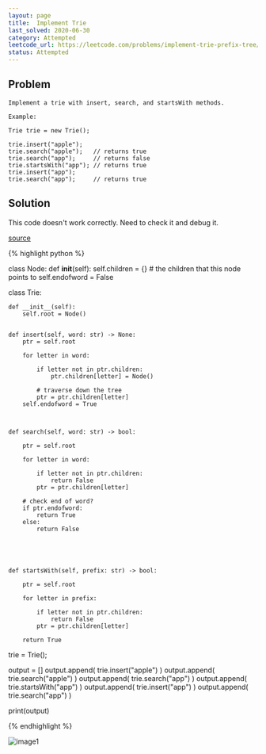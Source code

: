 ```yaml
---
layout: page
title:  Implement Trie
last_solved: 2020-06-30
category: Attempted
leetcode_url: https://leetcode.com/problems/implement-trie-prefix-tree/
status: Attempted
---
```


Problem
-------

```
Implement a trie with insert, search, and startsWith methods.

Example:

Trie trie = new Trie();

trie.insert("apple");
trie.search("apple");   // returns true
trie.search("app");     // returns false
trie.startsWith("app"); // returns true
trie.insert("app");   
trie.search("app");     // returns true

```

Solution
----------

This code doesn't work correctly. Need to check it and debug it.

[source](https://www.youtube.com/watch?v=KX2GdDZPxQA)

{% highlight python %}

class Node:
    def __init__(self):
        self.children = {}  # the children that this node points to
        self.endofword = False

class Trie:

    def __init__(self):
        self.root = Node()
        

    def insert(self, word: str) -> None:
        ptr = self.root

        for letter in word:

            if letter not in ptr.children:
                ptr.children[letter] = Node()

            # traverse down the tree
            ptr = ptr.children[letter]
        self.endofword = True

        

    def search(self, word: str) -> bool:

        ptr = self.root

        for letter in word:

            if letter not in ptr.children:
                return False
            ptr = ptr.children[letter]

        # check end of word?
        if ptr.endofword:
            return True
        else:
            return False



        

    def startsWith(self, prefix: str) -> bool:

        ptr = self.root

        for letter in prefix:

            if letter not in ptr.children:
                return False
            ptr = ptr.children[letter]

        return True




trie = Trie();

output = []
output.append( trie.insert("apple") )
output.append( trie.search("apple") )
output.append( trie.search("app") )
output.append( trie.startsWith("app") )
output.append( trie.insert("app") ) 
output.append( trie.search("app") )

print(output)

{% endhighlight %}


![image1]()